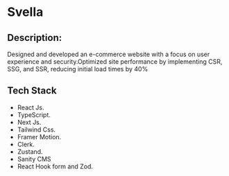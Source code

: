 # Svella

## Description:

Designed and developed an e-commerce website with a focus on user experience and security.Optimized site performance by implementing CSR, SSG, and SSR, reducing initial load times by 40%

## Tech Stack

- React Js.
- TypeScript.
- Next Js.
- Tailwind Css.
- Framer Motion.
- Clerk.
- Zustand.
- Sanity CMS
- React Hook form and Zod.
